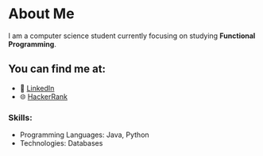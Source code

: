 # About Me

I am a computer science student currently focusing on studying **Functional Programming**.

## You can find me at:
- 👤 [LinkedIn](https://www.linkedin.com/in/thiolivrr/)
- 🌐 [HackerRank](https://www.hackerrank.com/oliveirathiago11)

### Skills:
- Programming Languages: Java, Python
- Technologies: Databases
